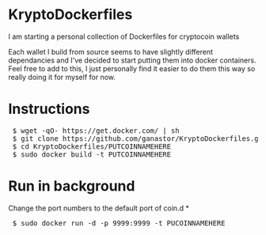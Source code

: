 # KryptoDockerfiles
I am starting a personal collection of Dockerfiles for cryptocoin wallets

Each wallet I build from source seems to have slightly different dependancies
and I've decided to start putting them into docker containers. Feel free
to add to this, I just personally find it easier to do them this way so really
doing it for myself for now.

# Instructions
<pre>
 $ wget -qO- https://get.docker.com/ | sh
 $ git clone https://github.com/ganastor/KryptoDockerfiles.git
 $ cd KryptoDockerfiles/PUTCOINNAMEHERE
 $ sudo docker build -t PUTCOINNAMEHERE
</pre> 
# Run in background
Change the port numbers to the default port of coin.d *
<pre>
 $ sudo docker run -d -p 9999:9999 -t PUCOINNAMEHERE
